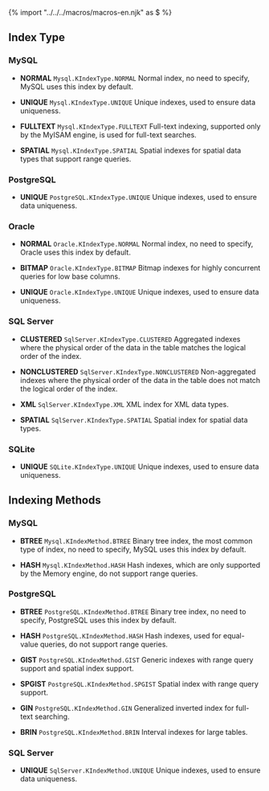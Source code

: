 {% import "../../../macros/macros-en.njk" as $ %}

## Index Type

### MySQL

- **NORMAL** `Mysql.KIndexType.NORMAL` Normal index, no need to specify, MySQL uses this index by default.

- **UNIQUE** `Mysql.KIndexType.UNIQUE` Unique indexes, used to ensure data uniqueness.

- **FULLTEXT** `Mysql.KIndexType.FULLTEXT` Full-text indexing, supported only by the MyISAM engine, is used for full-text searches.

- **SPATIAL** `Mysql.KIndexType.SPATIAL` Spatial indexes for spatial data types that support range queries.

### PostgreSQL

- **UNIQUE** `PostgreSQL.KIndexType.UNIQUE` Unique indexes, used to ensure data uniqueness.

### Oracle

- **NORMAL** `Oracle.KIndexType.NORMAL` Normal index, no need to specify, Oracle uses this index by default.

- **BITMAP** `Oracle.KIndexType.BITMAP` Bitmap indexes for highly concurrent queries for low base columns.

- **UNIQUE** `Oracle.KIndexType.UNIQUE` Unique indexes, used to ensure data uniqueness.

### SQL Server

- **CLUSTERED** `SqlServer.KIndexType.CLUSTERED` Aggregated indexes where the physical order of the data in the table matches the logical order of the index.

- **NONCLUSTERED** `SqlServer.KIndexType.NONCLUSTERED` Non-aggregated indexes where the physical order of the data in the table does not match the logical order of the index.

- **XML** `SqlServer.KIndexType.XML` XML index for XML data types.

- **SPATIAL** `SqlServer.KIndexType.SPATIAL` Spatial index for spatial data types.

### SQLite

- **UNIQUE** `SQLite.KIndexType.UNIQUE` Unique indexes, used to ensure data uniqueness.

## Indexing Methods

### MySQL

- **BTREE** `Mysql.KIndexMethod.BTREE` Binary tree index, the most common type of index, no need to specify, MySQL uses this index by default.

- **HASH**  `Mysql.KIndexMethod.HASH` Hash indexes, which are only supported by the Memory engine, do not support range queries.

### PostgreSQL

- **BTREE** `PostgreSQL.KIndexMethod.BTREE` Binary tree index, no need to specify, PostgreSQL uses this index by default.

- **HASH** `PostgreSQL.KIndexMethod.HASH` Hash indexes, used for equal-value queries, do not support range queries.

- **GIST** `PostgreSQL.KIndexMethod.GIST` Generic indexes with range query support and spatial index support.

- **SPGIST** `PostgreSQL.KIndexMethod.SPGIST` Spatial index with range query support.

- **GIN** `PostgreSQL.KIndexMethod.GIN` Generalized inverted index for full-text searching.

- **BRIN** `PostgreSQL.KIndexMethod.BRIN` Interval indexes for large tables.

### SQL Server

- **UNIQUE** `SqlServer.KIndexMethod.UNIQUE` Unique indexes, used to ensure data uniqueness.